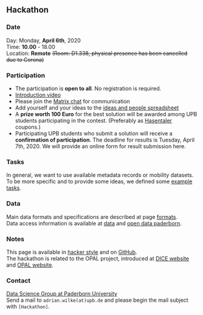 ## Hackathon

### Date

Day: Monday, **April 6th**, 2020  
Time: **10.00** - 18.00  
Location: **Remote**
~~(Room: D1.338, physical presence has been cancelled due to Corona)~~

### Participation

* The participation is **open to all**. No registration is required.
* [Introduction video](https://vimeo.com/404368209)
* Please join the [Matrix chat](chat.md) for communication
* Add yourself and your ideas to the [ideas and people spreadsheet](https://docs.google.com/spreadsheets/d/1ZFFG08fBxPzImB6emwxi5YGTfPWF4PtZOEKVIVNhG88/)
* A **prize worth 100 Euro** for the best solution will be awarded among UPB students participating in the contest. (Preferably as [Hasentaler](https://www.hasentaler.de/online-angebote/#gutscheine) coupons.)
* Participating UPB students who submit a solution will receive a **confirmation of participation**. The deadline for results is Tuesday, April 7th, 2020. We will provide an online form for result submission here.

### Tasks

In general, we want to use available metadata records or mobility datasets.  
To be more specific and to provide some ideas, we defined some [example tasks](tasks.md).

### Data

Main data formats and specifications are described at page [formats](formats.md).  
Data access information is available at [data](data.md) and [open data paderborn](open-data-paderborn.md).

### Notes

This page is available in [hacker style](https://projekt-opal.github.io/hackathon/) and on [GitHub](https://github.com/projekt-opal/hackathon/blob/gh-pages/index.md).  
The hackathon is related to the OPAL project, introduced at [DICE website](https://dice-research.org/OPAL) and [OPAL website](http://projekt-opal.de/en/welcome-project-opal/).

### Contact

[Data Science Group at Paderborn University](https://dice-research.org/)  
Send a mail to `adrian.wilke(at)upb.de` and please begin the mail subject with `[Hackathon]`.
